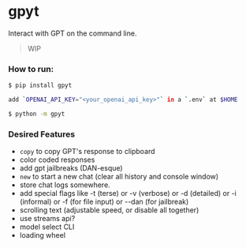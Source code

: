 # gpyt

Interact with GPT on the command line.


> WIP

### How to run:
```sh
$ pip install gpyt

add `OPENAI_API_KEY="<your_openai_api_key>"` in a `.env` at $HOME

$ python -m gpyt
```

### Desired Features
* `copy` to copy GPT's response to clipboard
* color coded responses
* add gpt jailbreaks (DAN-esque)
* `new` to start a new chat (clear all history and console window)
* store chat logs somewhere.
* add special flags like -t (terse) or -v (verbose) or -d (detailed) or -i
  (informal) or -f (for file input) or --dan (for jailbreak)
* scrolling text (adjustable speed, or disable all together)
* use streams api?
* model select CLI
* loading wheel

